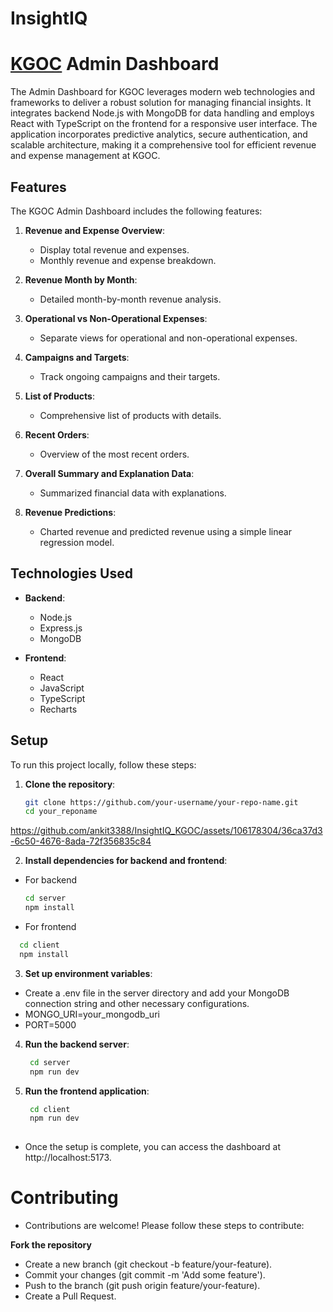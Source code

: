 # InsightIQ
# [KGOC](https://www.kangarokgoc.com/) Admin Dashboard

The Admin Dashboard for KGOC leverages modern web technologies and frameworks to deliver a robust solution for managing financial insights. It integrates backend Node.js with MongoDB for data handling and employs React with TypeScript on the frontend for a responsive user interface. The application incorporates predictive analytics, secure authentication, and scalable architecture, making it a comprehensive tool for efficient revenue and expense management at KGOC.

## Features

The KGOC Admin Dashboard includes the following features:

1. **Revenue and Expense Overview**:
   - Display total revenue and expenses.
   - Monthly revenue and expense breakdown.

2. **Revenue Month by Month**:
   - Detailed month-by-month revenue analysis.

3. **Operational vs Non-Operational Expenses**:
   - Separate views for operational and non-operational expenses.

4. **Campaigns and Targets**:
   - Track ongoing campaigns and their targets.

5. **List of Products**:
   - Comprehensive list of products with details.

6. **Recent Orders**:
   - Overview of the most recent orders.

7. **Overall Summary and Explanation Data**:
   - Summarized financial data with explanations.

8. **Revenue Predictions**:
   - Charted revenue and predicted revenue using a simple linear regression model.

## Technologies Used

- **Backend**:
  - Node.js
  - Express.js
  - MongoDB
  
- **Frontend**:
  - React
  - JavaScript
  - TypeScript
  - Recharts

## Setup

To run this project locally, follow these steps:

1. **Clone the repository**:
   ```bash
   git clone https://github.com/your-username/your-repo-name.git
   cd your_reponame 


https://github.com/ankit3388/InsightIQ_KGOC/assets/106178304/36ca37d3-6c50-4676-8ada-72f356835c84

2. **Install dependencies for backend and frontend**:
 - For backend
    ```bash
    cd server
    npm install
   
  - For frontend
  ```bash
    cd client
    npm install
   ```

3. **Set up environment variables**:

  - Create a .env file in the server directory and add your MongoDB connection string and other necessary configurations.
  - MONGO_URI=your_mongodb_uri
  - PORT=5000


4. **Run the backend server**:
   ```bash 
    cd server
    npm run dev
   
5. **Run the frontend application**:
   ```bash
    cd client
    npm run dev 
  
  - Once the setup is complete, you can access the dashboard at http://localhost:5173.


# Contributing
   
  - Contributions are welcome! Please follow these steps to contribute:

**Fork the repository**
  - Create a new branch (git checkout -b feature/your-feature).
  - Commit your changes (git commit -m 'Add some feature').
  - Push to the branch (git push origin feature/your-feature).
  - Create a Pull Request.




